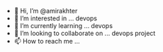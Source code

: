 - 👋 Hi, I’m @amirakhter
- 👀 I’m interested in ... devops 
- 🌱 I’m currently learning ... devops
- 💞️ I’m looking to collaborate on ... devops project
- 📫 How to reach me ...

<!---
amirakhter/amirakhter is a ✨ special ✨ repository because its `README.md` (this file) appears on your GitHub profile.
You can click the Preview link to take a look at your changes.
--->
